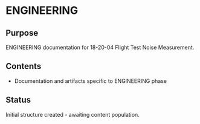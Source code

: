 # ENGINEERING

## Purpose
ENGINEERING documentation for 18-20-04 Flight Test Noise Measurement.

## Contents
- Documentation and artifacts specific to ENGINEERING phase

## Status
Initial structure created - awaiting content population.
